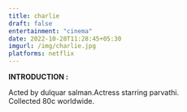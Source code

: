 ```yaml
---
title: charlie
draft: false
entertainment: "cinema"
date: 2022-10-28T11:28:45+05:30
imgurl: /img/charlie.jpg
platforms: netflix
---
```


**INTRODUCTION :**  

Acted by dulquar salman.Actress starring parvathi.  
Collected 80c worldwide.
